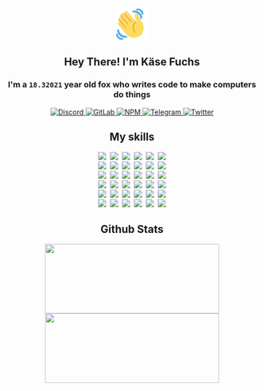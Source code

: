 <div><p align=center><img src=./resources/images/wave.gif width=64px height=64px></p><h2 align=center>Hey There! I'm Käse Fuchs</h2><h3 align=center>I'm a <code>18.32021</code> year old fox who writes code to make computers do things</h3><p align=center><a href=https://discord.com/users/507526681125322772><img alt=Discord src="https://img.shields.io/badge/Discord-5865F2?logo=discord&logoColor=white&style=flat-square#c98093411100016cae6d31571bbd5afe"> </a><a href=https://gitlab.com/kasefuchs><img alt=GitLab src="https://img.shields.io/badge/GitLab-330F63?logo=gitlab&logoColor=white&style=flat-square#c98093411100016cae6d31571bbd5afe"> </a><a href=https://npmjs.com/~kasefuchs><img alt=NPM src="https://img.shields.io/badge/NPM-CB3837?logo=npm&logoColor=white&style=flat-square#c98093411100016cae6d31571bbd5afe"> </a><a href=https://t.me/kasefuchs><img alt=Telegram src="https://img.shields.io/badge/Telegram-2CA5E0?logo=telegram&logoColor=white&style=flat-square#c98093411100016cae6d31571bbd5afe"> </a><a href=https://twitter.com/kasefuchs><img alt=Twitter src="https://img.shields.io/badge/Twitter-1DA1F2?logo=twitter&logoColor=white&style=flat-square#c98093411100016cae6d31571bbd5afe"></a></p><h2 align=center>My skills</h2><p align=center><a href=https://aws.amazon.com/ ><picture><source srcset="https://skillicons.dev/icons?i=aws&theme=dark#c98093411100016cae6d31571bbd5afe" media="(prefers-color-scheme: dark)"><source srcset="https://skillicons.dev/icons?i=aws&theme=light#c98093411100016cae6d31571bbd5afe" media="(prefers-color-scheme: light), (prefers-color-scheme: no-preference)"><img src="https://skillicons.dev/icons?i=aws&theme=light#c98093411100016cae6d31571bbd5afe"></picture></a>&nbsp;&nbsp;<a href=https://en.wikipedia.org/wiki/Bash_(Unix_shell)><picture><source srcset="https://skillicons.dev/icons?i=bash&theme=dark#c98093411100016cae6d31571bbd5afe" media="(prefers-color-scheme: dark)"><source srcset="https://skillicons.dev/icons?i=bash&theme=light#c98093411100016cae6d31571bbd5afe" media="(prefers-color-scheme: light), (prefers-color-scheme: no-preference)"><img src="https://skillicons.dev/icons?i=bash&theme=light#c98093411100016cae6d31571bbd5afe"></picture></a>&nbsp;&nbsp;<a href=https://discord.com/developers/docs><picture><source srcset="https://skillicons.dev/icons?i=bots&theme=dark#c98093411100016cae6d31571bbd5afe" media="(prefers-color-scheme: dark)"><source srcset="https://skillicons.dev/icons?i=bots&theme=light#c98093411100016cae6d31571bbd5afe" media="(prefers-color-scheme: light), (prefers-color-scheme: no-preference)"><img src="https://skillicons.dev/icons?i=bots&theme=light#c98093411100016cae6d31571bbd5afe"></picture></a>&nbsp;&nbsp;<a href=https://www.cloudflare.com/ ><picture><source srcset="https://skillicons.dev/icons?i=cloudflare&theme=dark#c98093411100016cae6d31571bbd5afe" media="(prefers-color-scheme: dark)"><source srcset="https://skillicons.dev/icons?i=cloudflare&theme=light#c98093411100016cae6d31571bbd5afe" media="(prefers-color-scheme: light), (prefers-color-scheme: no-preference)"><img src="https://skillicons.dev/icons?i=cloudflare&theme=light#c98093411100016cae6d31571bbd5afe"></picture></a>&nbsp;&nbsp;<a href=https://en.wikipedia.org/wiki/CSS><picture><source srcset="https://skillicons.dev/icons?i=css&theme=dark#c98093411100016cae6d31571bbd5afe" media="(prefers-color-scheme: dark)"><source srcset="https://skillicons.dev/icons?i=css&theme=light#c98093411100016cae6d31571bbd5afe" media="(prefers-color-scheme: light), (prefers-color-scheme: no-preference)"><img src="https://skillicons.dev/icons?i=css&theme=light#c98093411100016cae6d31571bbd5afe"></picture></a>&nbsp;&nbsp;<a href=https://www.docker.com/ ><picture><source srcset="https://skillicons.dev/icons?i=docker&theme=dark#c98093411100016cae6d31571bbd5afe" media="(prefers-color-scheme: dark)"><source srcset="https://skillicons.dev/icons?i=docker&theme=light#c98093411100016cae6d31571bbd5afe" media="(prefers-color-scheme: light), (prefers-color-scheme: no-preference)"><img src="https://skillicons.dev/icons?i=docker&theme=light#c98093411100016cae6d31571bbd5afe"></picture></a><br><a href=https://www.electronjs.org/ ><picture><source srcset="https://skillicons.dev/icons?i=electron&theme=dark#c98093411100016cae6d31571bbd5afe" media="(prefers-color-scheme: dark)"><source srcset="https://skillicons.dev/icons?i=electron&theme=light#c98093411100016cae6d31571bbd5afe" media="(prefers-color-scheme: light), (prefers-color-scheme: no-preference)"><img src="https://skillicons.dev/icons?i=electron&theme=light#c98093411100016cae6d31571bbd5afe"></picture></a>&nbsp;&nbsp;<a href=https://expressjs.com/ ><picture><source srcset="https://skillicons.dev/icons?i=express&theme=dark#c98093411100016cae6d31571bbd5afe" media="(prefers-color-scheme: dark)"><source srcset="https://skillicons.dev/icons?i=express&theme=light#c98093411100016cae6d31571bbd5afe" media="(prefers-color-scheme: light), (prefers-color-scheme: no-preference)"><img src="https://skillicons.dev/icons?i=express&theme=light#c98093411100016cae6d31571bbd5afe"></picture></a>&nbsp;&nbsp;<a href=https://www.figma.com/ ><picture><source srcset="https://skillicons.dev/icons?i=figma&theme=dark#c98093411100016cae6d31571bbd5afe" media="(prefers-color-scheme: dark)"><source srcset="https://skillicons.dev/icons?i=figma&theme=light#c98093411100016cae6d31571bbd5afe" media="(prefers-color-scheme: light), (prefers-color-scheme: no-preference)"><img src="https://skillicons.dev/icons?i=figma&theme=light#c98093411100016cae6d31571bbd5afe"></picture></a>&nbsp;&nbsp;<a href=https://firebase.google.com/ ><picture><source srcset="https://skillicons.dev/icons?i=firebase&theme=dark#c98093411100016cae6d31571bbd5afe" media="(prefers-color-scheme: dark)"><source srcset="https://skillicons.dev/icons?i=firebase&theme=light#c98093411100016cae6d31571bbd5afe" media="(prefers-color-scheme: light), (prefers-color-scheme: no-preference)"><img src="https://skillicons.dev/icons?i=firebase&theme=light#c98093411100016cae6d31571bbd5afe"></picture></a>&nbsp;&nbsp;<a href=https://flask.palletsprojects.com/ ><picture><source srcset="https://skillicons.dev/icons?i=flask&theme=dark#c98093411100016cae6d31571bbd5afe" media="(prefers-color-scheme: dark)"><source srcset="https://skillicons.dev/icons?i=flask&theme=light#c98093411100016cae6d31571bbd5afe" media="(prefers-color-scheme: light), (prefers-color-scheme: no-preference)"><img src="https://skillicons.dev/icons?i=flask&theme=light#c98093411100016cae6d31571bbd5afe"></picture></a>&nbsp;&nbsp;<a href=https://cloud.google.com/ ><picture><source srcset="https://skillicons.dev/icons?i=gcp&theme=dark#c98093411100016cae6d31571bbd5afe" media="(prefers-color-scheme: dark)"><source srcset="https://skillicons.dev/icons?i=gcp&theme=light#c98093411100016cae6d31571bbd5afe" media="(prefers-color-scheme: light), (prefers-color-scheme: no-preference)"><img src="https://skillicons.dev/icons?i=gcp&theme=light#c98093411100016cae6d31571bbd5afe"></picture></a><br><a href=https://git-scm.com/ ><picture><source srcset="https://skillicons.dev/icons?i=git&theme=dark#c98093411100016cae6d31571bbd5afe" media="(prefers-color-scheme: dark)"><source srcset="https://skillicons.dev/icons?i=git&theme=light#c98093411100016cae6d31571bbd5afe" media="(prefers-color-scheme: light), (prefers-color-scheme: no-preference)"><img src="https://skillicons.dev/icons?i=git&theme=light#c98093411100016cae6d31571bbd5afe"></picture></a>&nbsp;&nbsp;<a href=https://github.com/ ><picture><source srcset="https://skillicons.dev/icons?i=github&theme=dark#c98093411100016cae6d31571bbd5afe" media="(prefers-color-scheme: dark)"><source srcset="https://skillicons.dev/icons?i=github&theme=light#c98093411100016cae6d31571bbd5afe" media="(prefers-color-scheme: light), (prefers-color-scheme: no-preference)"><img src="https://skillicons.dev/icons?i=github&theme=light#c98093411100016cae6d31571bbd5afe"></picture></a>&nbsp;&nbsp;<a href=https://gitlab.com/ ><picture><source srcset="https://skillicons.dev/icons?i=gitlab&theme=dark#c98093411100016cae6d31571bbd5afe" media="(prefers-color-scheme: dark)"><source srcset="https://skillicons.dev/icons?i=gitlab&theme=light#c98093411100016cae6d31571bbd5afe" media="(prefers-color-scheme: light), (prefers-color-scheme: no-preference)"><img src="https://skillicons.dev/icons?i=gitlab&theme=light#c98093411100016cae6d31571bbd5afe"></picture></a>&nbsp;&nbsp;<a href=https://www.heroku.com/ ><picture><source srcset="https://skillicons.dev/icons?i=heroku&theme=dark#c98093411100016cae6d31571bbd5afe" media="(prefers-color-scheme: dark)"><source srcset="https://skillicons.dev/icons?i=heroku&theme=light#c98093411100016cae6d31571bbd5afe" media="(prefers-color-scheme: light), (prefers-color-scheme: no-preference)"><img src="https://skillicons.dev/icons?i=heroku&theme=light#c98093411100016cae6d31571bbd5afe"></picture></a>&nbsp;&nbsp;<a href=https://en.wikipedia.org/wiki/HTML><picture><source srcset="https://skillicons.dev/icons?i=html&theme=dark#c98093411100016cae6d31571bbd5afe" media="(prefers-color-scheme: dark)"><source srcset="https://skillicons.dev/icons?i=html&theme=light#c98093411100016cae6d31571bbd5afe" media="(prefers-color-scheme: light), (prefers-color-scheme: no-preference)"><img src="https://skillicons.dev/icons?i=html&theme=light#c98093411100016cae6d31571bbd5afe"></picture></a>&nbsp;&nbsp;<a href=https://en.wikipedia.org/wiki/JavaScript><picture><source srcset="https://skillicons.dev/icons?i=js&theme=dark#c98093411100016cae6d31571bbd5afe" media="(prefers-color-scheme: dark)"><source srcset="https://skillicons.dev/icons?i=js&theme=light#c98093411100016cae6d31571bbd5afe" media="(prefers-color-scheme: light), (prefers-color-scheme: no-preference)"><img src="https://skillicons.dev/icons?i=js&theme=light#c98093411100016cae6d31571bbd5afe"></picture></a><br><a href=https://en.wikipedia.org/wiki/Linux><picture><source srcset="https://skillicons.dev/icons?i=linux&theme=dark#c98093411100016cae6d31571bbd5afe" media="(prefers-color-scheme: dark)"><source srcset="https://skillicons.dev/icons?i=linux&theme=light#c98093411100016cae6d31571bbd5afe" media="(prefers-color-scheme: light), (prefers-color-scheme: no-preference)"><img src="https://skillicons.dev/icons?i=linux&theme=light#c98093411100016cae6d31571bbd5afe"></picture></a>&nbsp;&nbsp;<a href=https://mui.com/ ><picture><source srcset="https://skillicons.dev/icons?i=materialui&theme=dark#c98093411100016cae6d31571bbd5afe" media="(prefers-color-scheme: dark)"><source srcset="https://skillicons.dev/icons?i=materialui&theme=light#c98093411100016cae6d31571bbd5afe" media="(prefers-color-scheme: light), (prefers-color-scheme: no-preference)"><img src="https://skillicons.dev/icons?i=materialui&theme=light#c98093411100016cae6d31571bbd5afe"></picture></a>&nbsp;&nbsp;<a href=https://en.wikipedia.org/wiki/Markdown><picture><source srcset="https://skillicons.dev/icons?i=md&theme=dark#c98093411100016cae6d31571bbd5afe" media="(prefers-color-scheme: dark)"><source srcset="https://skillicons.dev/icons?i=md&theme=light#c98093411100016cae6d31571bbd5afe" media="(prefers-color-scheme: light), (prefers-color-scheme: no-preference)"><img src="https://skillicons.dev/icons?i=md&theme=light#c98093411100016cae6d31571bbd5afe"></picture></a>&nbsp;&nbsp;<a href=https://www.mongodb.com/ ><picture><source srcset="https://skillicons.dev/icons?i=mongodb&theme=dark#c98093411100016cae6d31571bbd5afe" media="(prefers-color-scheme: dark)"><source srcset="https://skillicons.dev/icons?i=mongodb&theme=light#c98093411100016cae6d31571bbd5afe" media="(prefers-color-scheme: light), (prefers-color-scheme: no-preference)"><img src="https://skillicons.dev/icons?i=mongodb&theme=light#c98093411100016cae6d31571bbd5afe"></picture></a>&nbsp;&nbsp;<a href=https://www.mysql.com/ ><picture><source srcset="https://skillicons.dev/icons?i=mysql&theme=dark#c98093411100016cae6d31571bbd5afe" media="(prefers-color-scheme: dark)"><source srcset="https://skillicons.dev/icons?i=mysql&theme=light#c98093411100016cae6d31571bbd5afe" media="(prefers-color-scheme: light), (prefers-color-scheme: no-preference)"><img src="https://skillicons.dev/icons?i=mysql&theme=light#c98093411100016cae6d31571bbd5afe"></picture></a>&nbsp;&nbsp;<a href=https://nextjs.org/ ><picture><source srcset="https://skillicons.dev/icons?i=nextjs&theme=dark#c98093411100016cae6d31571bbd5afe" media="(prefers-color-scheme: dark)"><source srcset="https://skillicons.dev/icons?i=nextjs&theme=light#c98093411100016cae6d31571bbd5afe" media="(prefers-color-scheme: light), (prefers-color-scheme: no-preference)"><img src="https://skillicons.dev/icons?i=nextjs&theme=light#c98093411100016cae6d31571bbd5afe"></picture></a><br><a href=https://nodejs.org/en/ ><picture><source srcset="https://skillicons.dev/icons?i=nodejs&theme=dark#c98093411100016cae6d31571bbd5afe" media="(prefers-color-scheme: dark)"><source srcset="https://skillicons.dev/icons?i=nodejs&theme=light#c98093411100016cae6d31571bbd5afe" media="(prefers-color-scheme: light), (prefers-color-scheme: no-preference)"><img src="https://skillicons.dev/icons?i=nodejs&theme=light#c98093411100016cae6d31571bbd5afe"></picture></a>&nbsp;&nbsp;<a href=https://www.postgresql.org/ ><picture><source srcset="https://skillicons.dev/icons?i=postgres&theme=dark#c98093411100016cae6d31571bbd5afe" media="(prefers-color-scheme: dark)"><source srcset="https://skillicons.dev/icons?i=postgres&theme=light#c98093411100016cae6d31571bbd5afe" media="(prefers-color-scheme: light), (prefers-color-scheme: no-preference)"><img src="https://skillicons.dev/icons?i=postgres&theme=light#c98093411100016cae6d31571bbd5afe"></picture></a>&nbsp;&nbsp;<a href=https://learn.microsoft.com/en-us/powershell/ ><picture><source srcset="https://skillicons.dev/icons?i=powershell&theme=dark#c98093411100016cae6d31571bbd5afe" media="(prefers-color-scheme: dark)"><source srcset="https://skillicons.dev/icons?i=powershell&theme=light#c98093411100016cae6d31571bbd5afe" media="(prefers-color-scheme: light), (prefers-color-scheme: no-preference)"><img src="https://skillicons.dev/icons?i=powershell&theme=light#c98093411100016cae6d31571bbd5afe"></picture></a>&nbsp;&nbsp;<a href=https://www.python.org/ ><picture><source srcset="https://skillicons.dev/icons?i=py&theme=dark#c98093411100016cae6d31571bbd5afe" media="(prefers-color-scheme: dark)"><source srcset="https://skillicons.dev/icons?i=py&theme=light#c98093411100016cae6d31571bbd5afe" media="(prefers-color-scheme: light), (prefers-color-scheme: no-preference)"><img src="https://skillicons.dev/icons?i=py&theme=light#c98093411100016cae6d31571bbd5afe"></picture></a>&nbsp;&nbsp;<a href=https://www.raspberrypi.org/ ><picture><source srcset="https://skillicons.dev/icons?i=raspberrypi&theme=dark#c98093411100016cae6d31571bbd5afe" media="(prefers-color-scheme: dark)"><source srcset="https://skillicons.dev/icons?i=raspberrypi&theme=light#c98093411100016cae6d31571bbd5afe" media="(prefers-color-scheme: light), (prefers-color-scheme: no-preference)"><img src="https://skillicons.dev/icons?i=raspberrypi&theme=light#c98093411100016cae6d31571bbd5afe"></picture></a>&nbsp;&nbsp;<a href=https://reactjs.org/ ><picture><source srcset="https://skillicons.dev/icons?i=react&theme=dark#c98093411100016cae6d31571bbd5afe" media="(prefers-color-scheme: dark)"><source srcset="https://skillicons.dev/icons?i=react&theme=light#c98093411100016cae6d31571bbd5afe" media="(prefers-color-scheme: light), (prefers-color-scheme: no-preference)"><img src="https://skillicons.dev/icons?i=react&theme=light#c98093411100016cae6d31571bbd5afe"></picture></a><br><a href=https://redux.js.org/ ><picture><source srcset="https://skillicons.dev/icons?i=redux&theme=dark#c98093411100016cae6d31571bbd5afe" media="(prefers-color-scheme: dark)"><source srcset="https://skillicons.dev/icons?i=redux&theme=light#c98093411100016cae6d31571bbd5afe" media="(prefers-color-scheme: light), (prefers-color-scheme: no-preference)"><img src="https://skillicons.dev/icons?i=redux&theme=light#c98093411100016cae6d31571bbd5afe"></picture></a>&nbsp;&nbsp;<a href=https://en.wikipedia.org/wiki/Regular_expression><picture><source srcset="https://skillicons.dev/icons?i=regex&theme=dark#c98093411100016cae6d31571bbd5afe" media="(prefers-color-scheme: dark)"><source srcset="https://skillicons.dev/icons?i=regex&theme=light#c98093411100016cae6d31571bbd5afe" media="(prefers-color-scheme: light), (prefers-color-scheme: no-preference)"><img src="https://skillicons.dev/icons?i=regex&theme=light#c98093411100016cae6d31571bbd5afe"></picture></a>&nbsp;&nbsp;<a href=https://en.wikipedia.org/wiki/Sass_(stylesheet_language)><picture><source srcset="https://skillicons.dev/icons?i=sass&theme=dark#c98093411100016cae6d31571bbd5afe" media="(prefers-color-scheme: dark)"><source srcset="https://skillicons.dev/icons?i=sass&theme=light#c98093411100016cae6d31571bbd5afe" media="(prefers-color-scheme: light), (prefers-color-scheme: no-preference)"><img src="https://skillicons.dev/icons?i=sass&theme=light#c98093411100016cae6d31571bbd5afe"></picture></a>&nbsp;&nbsp;<a href=https://www.typescriptlang.org/ ><picture><source srcset="https://skillicons.dev/icons?i=ts&theme=dark#c98093411100016cae6d31571bbd5afe" media="(prefers-color-scheme: dark)"><source srcset="https://skillicons.dev/icons?i=ts&theme=light#c98093411100016cae6d31571bbd5afe" media="(prefers-color-scheme: light), (prefers-color-scheme: no-preference)"><img src="https://skillicons.dev/icons?i=ts&theme=light#c98093411100016cae6d31571bbd5afe"></picture></a>&nbsp;&nbsp;<a href=https://unity.com/ ><picture><source srcset="https://skillicons.dev/icons?i=unity&theme=dark#c98093411100016cae6d31571bbd5afe" media="(prefers-color-scheme: dark)"><source srcset="https://skillicons.dev/icons?i=unity&theme=light#c98093411100016cae6d31571bbd5afe" media="(prefers-color-scheme: light), (prefers-color-scheme: no-preference)"><img src="https://skillicons.dev/icons?i=unity&theme=light#c98093411100016cae6d31571bbd5afe"></picture></a>&nbsp;&nbsp;<a href=https://workers.cloudflare.com/ ><picture><source srcset="https://skillicons.dev/icons?i=workers&theme=dark#c98093411100016cae6d31571bbd5afe" media="(prefers-color-scheme: dark)"><source srcset="https://skillicons.dev/icons?i=workers&theme=light#c98093411100016cae6d31571bbd5afe" media="(prefers-color-scheme: light), (prefers-color-scheme: no-preference)"><img src="https://skillicons.dev/icons?i=workers&theme=light#c98093411100016cae6d31571bbd5afe"></picture></a><br></p><h2 align=center>Github Stats</h2><p align=center><picture><source srcset="https://github-readme-stats-kasefuchs.vercel.app/api/?count_private=true&hide_border=true&hide_rank=true&line_height=20&hide_title=true&username=Kasefuchs&theme=dark#c98093411100016cae6d31571bbd5afe" media="(prefers-color-scheme: dark)"><source srcset="https://github-readme-stats-kasefuchs.vercel.app/api/?count_private=true&hide_border=true&hide_rank=true&line_height=20&hide_title=true&username=Kasefuchs&theme=light#c98093411100016cae6d31571bbd5afe" media="(prefers-color-scheme: light), (prefers-color-scheme: no-preference)"><img align=middle width=350 height=140 src="https://github-readme-stats-kasefuchs.vercel.app/api/?count_private=true&hide_border=true&hide_rank=true&line_height=20&hide_title=true&username=Kasefuchs&theme=light#c98093411100016cae6d31571bbd5afe"></picture><picture><source srcset="https://github-readme-stats-kasefuchs.vercel.app/api/top-langs/?count_private=true&hide_border=true&layout=compact&username=Kasefuchs&theme=dark#c98093411100016cae6d31571bbd5afe" media="(prefers-color-scheme: dark)"><source srcset="https://github-readme-stats-kasefuchs.vercel.app/api/top-langs/?count_private=true&hide_border=true&layout=compact&username=Kasefuchs&theme=light#c98093411100016cae6d31571bbd5afe" media="(prefers-color-scheme: light), (prefers-color-scheme: no-preference)"><img align=middle width=350 height=140 src="https://github-readme-stats-kasefuchs.vercel.app/api/top-langs/?count_private=true&hide_border=true&layout=compact&username=Kasefuchs&theme=light#c98093411100016cae6d31571bbd5afe"></picture></p><img src="https://hit.yhype.me/github/profile?user_id=64592097#c98093411100016cae6d31571bbd5afe" alt=""></div>
